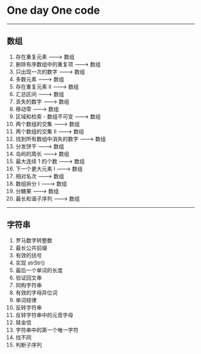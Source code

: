 # One day One code
------------------------------
## 数组
1. 存在重复元素   ---> 数组
2. 删除有序数组中的重复项   ---> 数组
3. 只出现一次的数字    ---> 数组
4. 多数元素    ---> 数组
5. 存在重复元素 II   ---> 数组
6. 汇总区间   ---> 数组
7. 丢失的数字   ---> 数组
8. 移动零   ---> 数组
9. 区域和检索 - 数组不可变   ---> 数组
10. 两个数组的交集    ---> 数组
11. 两个数组的交集 II    ---> 数组
12. 找到所有数组中消失的数字   ---> 数组
13. 分发饼干   ---> 数组
14. 岛屿的周长    ---> 数组
15. 最大连续 1 的个数    ---> 数组
16. 下一个更大元素 I    ---> 数组
17. 相对名次  ---> 数组
18. 数组拆分 I   ---> 数组
19. 分糖果    ---> 数组
20. 最长和谐子序列   ---> 数组

------------------------------

## 字符串
1. 罗马数字转整数
2. 最长公共前缀
3. 有效的括号
4. 实现 strStr()
5. 最后一个单词的长度
6. 验证回文串
7. 同构字符串
8. 有效的字母异位词
9. 单词规律
10. 反转字符串
11. 反转字符串中的元音字母
12. 赎金信
13. 字符串中的第一个唯一字符
14. 找不同
15. 判断子序列